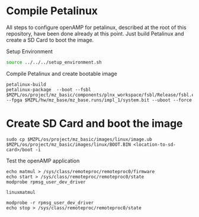 # Compile Petalinux

All steps to configure openAMP for petalinux, described at the root of this repository, have been done already at this point. Just build Petalinux and create a SD Card to boot the image.

Setup Environment
```bash
source ../../../setup_environment.sh
```

Compile Petalinux and create bootable image
```shell
petalinux-build 
petalinux-package  --boot --fsbl $MZPL/os/project/mz_basic/components/plnx_workspace/fsbl/Release/fsbl.elf --fpga $MZPL/hw/mz_base/mz_base.runs/impl_1/system.bit --uboot --force
```

# Create SD Card and boot the image

```shell
sudo cp $MZPL/os/project/mz_basic/images/linux/image.ub $MZPL/os/project/mz_basic/images/linux/BOOT.BIN <location-to-sd-card>/boot -i
```

Test the openAMP application

```shell
echo matmul > /sys/class/remoteproc/remoteproc0/firmware
echo start > /sys/class/remoteproc/remoteproc0/state
modprobe rpmsg_user_dev_driver
```

```shell
linuxmatmul
```

```shell
modprobe -r rpmsg_user_dev_driver
echo stop > /sys/class/remoteproc/remoteproc0/state
